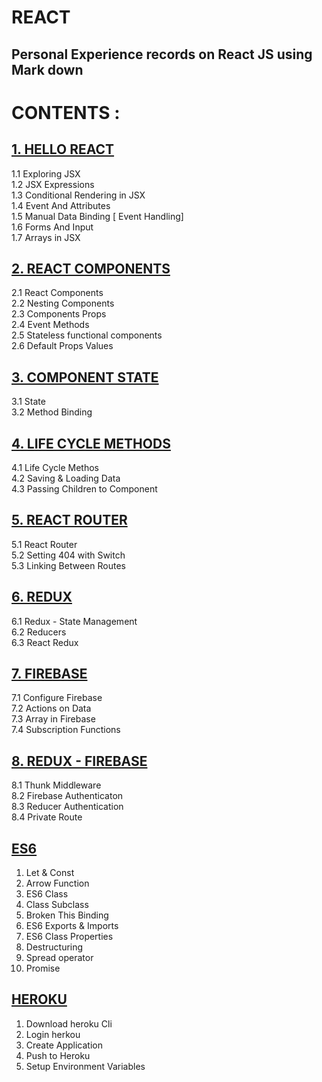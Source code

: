 # REACT
## Personal Experience records on React JS using Mark down 
# CONTENTS :

## [1. HELLO REACT](https://github.com/Amarjit-pheiroijam/React-Journal/tree/master/Views/1.HelloReact)
1.1 Exploring JSX <br>
1.2 JSX Expressions <br>
1.3 Conditional Rendering in JSX <br>
1.4 Event And Attributes <br>
1.5 Manual Data Binding [ Event Handling]<br>
1.6 Forms And Input <br>
1.7 Arrays in JSX

## [2. REACT COMPONENTS](https://github.com/Amarjit-pheiroijam/React-Journal/tree/master/Views/2.ReactComp)
2.1 React Components <br>
2.2 Nesting Components <br>
2.3 Components Props <br>
2.4 Event Methods <br>
2.5 Stateless functional components <br>
2.6 Default Props Values <br>

## [3. COMPONENT STATE](https://github.com/Amarjit-pheiroijam/React-Journal/tree/master/Views/3.State)
3.1 State<br>
3.2 Method Binding<br>

## [4. LIFE CYCLE METHODS](https://github.com/Amarjit-pheiroijam/React-Journal/tree/master/Views/4.LifeCycle)
4.1 Life Cycle Methos<br>
4.2 Saving & Loading Data<br>
4.3 Passing Children to Component<br>

## [5. REACT ROUTER](https://github.com/Amarjit-pheiroijam/React-Journal/tree/master/Views/5.ReactRouter)
5.1 React Router<br>
5.2 Setting 404 with Switch <br>
5.3 Linking Between Routes<br>

## [6. REDUX](https://github.com/Amarjit-pheiroijam/React-Journal/tree/master/Views/6.Redux)
6.1 Redux - State Management<br> 
6.2 Reducers<br>
6.3 React Redux<br>

## [7. FIREBASE](https://github.com/Amarjit-pheiroijam/React-Journal/tree/master/Views/7.Firebase)
7.1 Configure Firebase<br>
7.2 Actions on Data<br>
7.3 Array in Firebase<br>
7.4 Subscription Functions<br>

## [8. REDUX - FIREBASE](https://github.com/Amarjit-pheiroijam/React-Journal/tree/master/Views/8.Redux-Firebase)
8.1 Thunk Middleware<br>
8.2 Firebase Authenticaton<br>
8.3 Reducer Authentication<br>
8.4 Private Route<br>

## [ES6](https://github.com/Amarjit-pheiroijam/React-Journal/tree/master/Views/9.ES6) 
1. Let & Const
2. Arrow Function
3. ES6 Class
4. Class Subclass
5. Broken This Binding
6. ES6 Exports & Imports
7. ES6 Class Properties
8. Destructuring
9. Spread operator
10. Promise

## [HEROKU](https://github.com/Amarjit-pheiroijam/React-Journal/tree/master/Views/10.Heroku)
1. Download heroku Cli
2. Login herkou
3. Create Application
4. Push to Heroku
5. Setup Environment Variables
